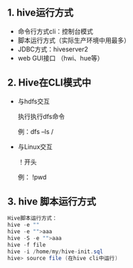 ## 1. hive运行方式

- 命令行方式cli：控制台模式
- 脚本运行方式（实际生产环境中用最多）
- JDBC方式：hiveserver2
- web
  GUI接口 （hwi、hue等）

## 2. Hive在CLI模式中

- 与hdfs交互

  执行执行dfs命令

  例：dfs –ls /

- 与Linux交互

  ！开头

  例： !pwd

## 3. hive 脚本运行方式

```java
Hive脚本运行方式：
hive -e ""
hive -e "">aaa
hive -S -e "">aaa
hive -f file
hive -i /home/my/hive-init.sql
hive> source file (在hive cli中运行)

```

